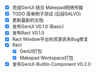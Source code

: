 - [x] 完成GenUI 结合 Makepad网络传输
- [x] TODO 简单例子测试 (后段SALVO)
- [x] 更新最新的文档
- [x] 发布GenUI V0.1.0 (Basic)
- [x] 发布Ract V0.1.0
- [x] Ract Window平台的资源丢失Bug修复
- [x] Ract 
  - [x] GenUI打包
  - [x] Makepad Workspace打包
- [x] 发布GenUI-Builtin-Component V0.2.0